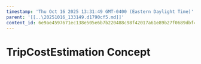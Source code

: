 ```yaml
---
timestamp: 'Thu Oct 16 2025 13:31:49 GMT-0400 (Eastern Daylight Time)'
parent: '[[..\20251016_133149.d1790cf5.md]]'
content_id: 6e9ae4597671ec138e505e6b7b220488c98f42017a61e89b27f0689dbf4d829f
---
```


# TripCostEstimation Concept
